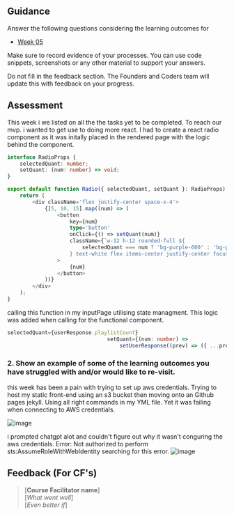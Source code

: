 ## Guidance
Answer the following questions considering the learning outcomes for
- [Week 05](https://learn.foundersandcoders.com/course/syllabus/developer/week05-project03-test-deploy/learning-outcomes/)

Make sure to record evidence of your processes. You can use code snippets, screenshots or any other material to support your answers.

Do not fill in the feedback section. The Founders and Coders team will update this with feedback on your progress.

## Assessment
This week i we listed on all the the tasks yet to be completed. To reach our mvp. 
i wanted to get use to doing more react. I had to create a react radio component as it was initally placed in the rendered page with the logic behind the component. 
```typescript
interface RadioProps {
	selectedQuant: number;
	setQuant: (num: number) => void;
}

export default function Radio({ selectedQuant, setQuant }: RadioProps) {
	return (
		<div className='flex justify-center space-x-4'>
			{[5, 10, 15].map((num) => (
				<button
					key={num}
					type='button'
					onClick={() => setQuant(num)}
					className={`w-12 h-12 rounded-full ${
						selectedQuant === num ? 'bg-purple-600' : 'bg-purple-400'
					} text-white flex items-center justify-center focus:outline-none focus:ring-2 focus:ring-purple-500 focus:ring-offset-2`}
				>
					{num}
				</button>
			))}
		</div>
	);
}
```
calling this function in my inputPage utilising state managment. This logic was added when calling for the functional component. 

```typescript
selectedQuant={userResponse.playlistCount}
								setQuant={(num: number) =>
									setUserResponse((prev) => ({ ...prev, playlistCount: num }))
```


 ### 2. Show an example of some of the learning outcomes you have struggled with and/or would like to re-visit.
this week has been a pain with trying to set up aws credentials. Trying to host my static front-end using an s3 bucket then moving onto an Github pages jekyll. Using all
right commands in my YML file. Yet it was failing when connecting to AWS credentials. 

![image](https://github.com/user-attachments/assets/38f22994-34f3-44a4-afdf-1724db1e8b48)

i prompted chatgpt alot and couldn't figure out why it wasn't conguring the aws credentials. 
Error: Not authorized to perform sts:AssumeRoleWithWebIdentity
searching for this error. 
![image](https://github.com/user-attachments/assets/d19a64e4-a8fb-4c4c-80dc-0b724ac2797d)



## Feedback (For CF's)
> [**Course Facilitator name**]  
> [*What went well*]  
> [*Even better if*]
